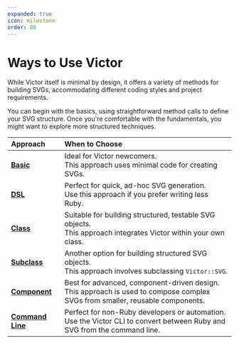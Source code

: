 ```yaml
---
expanded: true
icon: milestone
order: 80
---
```


# Ways to Use Victor

While Victor itself is minimal by design, it offers a variety of methods for
building SVGs, accommodating different coding styles and project requirements.

You can begin with the basics, using straightforward method calls to define your
SVG structure. Once you're comfortable with the fundamentals, you might want to
explore more structured techniques.

| Approach                   | When to Choose                                                                                                                     |
|:---------------------------|:-----------------------------------------------------------------------------------------------------------------------------------|
| **[Basic](basic)**         | Ideal for Victor newcomers.<br>This approach uses minimal code for creating SVGs.                                                  |
| **[DSL](dsl)**             | Perfect for quick, ad-hoc SVG generation.<br>Use this approach if you prefer writing less Ruby.                                    |
| **[Class](class)**         | Suitable for building structured, testable SVG objects.<br>This approach integrates Victor within your own class.                   |
| **[Subclass](subclass)**   | Another option for building structured SVG objects.<br>This approach involves subclassing `Victor::SVG`.                           |
| **[Component](component)** | Best for advanced, component-driven design.<br>This approach is used to compose complex SVGs from smaller, reusable components.    |
| **[Command Line](cli)**    | Perfect for non-Ruby developers or automation.<br>Use the Victor CLI to convert between Ruby and SVG from the command line.        |

